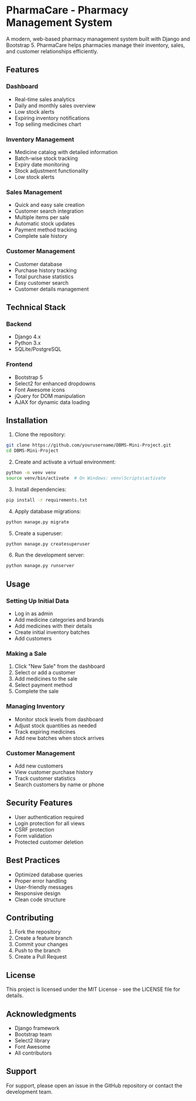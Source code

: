 # PharmaCare - Pharmacy Management System

A modern, web-based pharmacy management system built with Django and Bootstrap 5. PharmaCare helps pharmacies manage their inventory, sales, and customer relationships efficiently.

## Features

### Dashboard
- Real-time sales analytics
- Daily and monthly sales overview
- Low stock alerts
- Expiring inventory notifications
- Top selling medicines chart

### Inventory Management
- Medicine catalog with detailed information
- Batch-wise stock tracking
- Expiry date monitoring
- Stock adjustment functionality
- Low stock alerts

### Sales Management
- Quick and easy sale creation
- Customer search integration
- Multiple items per sale
- Automatic stock updates
- Payment method tracking
- Complete sale history

### Customer Management
- Customer database
- Purchase history tracking
- Total purchase statistics
- Easy customer search
- Customer details management

## Technical Stack

### Backend
- Django 4.x
- Python 3.x
- SQLite/PostgreSQL

### Frontend
- Bootstrap 5
- Select2 for enhanced dropdowns
- Font Awesome icons
- jQuery for DOM manipulation
- AJAX for dynamic data loading

## Installation

1. Clone the repository:
```bash
git clone https://github.com/yourusername/DBMS-Mini-Project.git
cd DBMS-Mini-Project
```

2. Create and activate a virtual environment:
```bash
python -m venv venv
source venv/bin/activate  # On Windows: venv\Scripts\activate
```

3. Install dependencies:
```bash
pip install -r requirements.txt
```

4. Apply database migrations:
```bash
python manage.py migrate
```

5. Create a superuser:
```bash
python manage.py createsuperuser
```

6. Run the development server:
```bash
python manage.py runserver
```

## Usage

### Setting Up Initial Data
- Log in as admin
- Add medicine categories and brands
- Add medicines with their details
- Create initial inventory batches
- Add customers

### Making a Sale
1. Click "New Sale" from the dashboard
2. Select or add a customer
3. Add medicines to the sale
4. Select payment method
5. Complete the sale

### Managing Inventory
- Monitor stock levels from dashboard
- Adjust stock quantities as needed
- Track expiring medicines
- Add new batches when stock arrives

### Customer Management
- Add new customers
- View customer purchase history
- Track customer statistics
- Search customers by name or phone

## Security Features
- User authentication required
- Login protection for all views
- CSRF protection
- Form validation
- Protected customer deletion

## Best Practices
- Optimized database queries
- Proper error handling
- User-friendly messages
- Responsive design
- Clean code structure

## Contributing

1. Fork the repository
2. Create a feature branch
3. Commit your changes
4. Push to the branch
5. Create a Pull Request

## License

This project is licensed under the MIT License - see the LICENSE file for details.

## Acknowledgments

- Django framework
- Bootstrap team
- Select2 library
- Font Awesome
- All contributors

## Support

For support, please open an issue in the GitHub repository or contact the development team.
